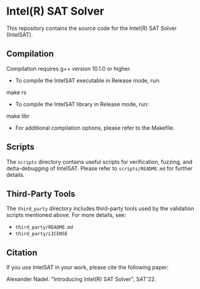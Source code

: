 # Intel(R) SAT Solver

This repository contains the source code for the Intel(R) SAT Solver (IntelSAT).

## Compilation

Compilation requires g++ version 10.1.0 or higher.

- To compile the IntelSAT executable in Release mode, run:

 make rs

- To compile the IntelSAT library in Release mode, run:

 make libr

- For additional compilation options, please refer to the Makefile.

## Scripts

The `scripts` directory contains useful scripts for verification, fuzzing, and delta-debugging of IntelSAT. Please refer to `scripts/README.md` for further details.

## Third-Party Tools

The `third_party` directory includes third-party tools used by the validation scripts mentioned above. For more details, see:
- `third_party/README.md`
- `third_party/LICENSE`

## Citation

If you use IntelSAT in your work, please cite the following paper:

Alexander Nadel. "Introducing Intel(R) SAT Solver", SAT'22.
